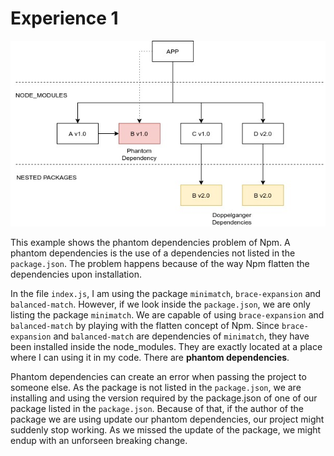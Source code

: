 # Experience 1

![Alt text](../../Documentation/Npm.jpg?raw=true "Documentation")

This example shows the phantom dependencies problem of Npm. A phantom dependencies is the use of a dependencies not listed in the `package.json`. The problem happens because of the way Npm flatten the dependencies upon installation.

In the file `index.js`, I am using the package `minimatch`, `brace-expansion` and `balanced-match`. However, if we look inside the `package.json`, we are only listing the package `minimatch`. We are capable of using `brace-expansion` and `balanced-match` by playing with the flatten concept of Npm. Since `brace-expansion` and `balanced-match` are dependencies of `minimatch`, they have been installed inside the node_modules. They are exactly located at a place where I can using it in my code. There are **phantom dependencies**.

Phantom dependencies can create an error when passing the project to someone else. As the package is not listed in the `package.json`, we are installing and using the version required by the package.json of one of our package listed in the `package.json`. Because of that, if the author of the package we are using update our phantom dependencies, our project might suddenly stop working. As we missed the update of the package, we might endup with an unforseen breaking change.
